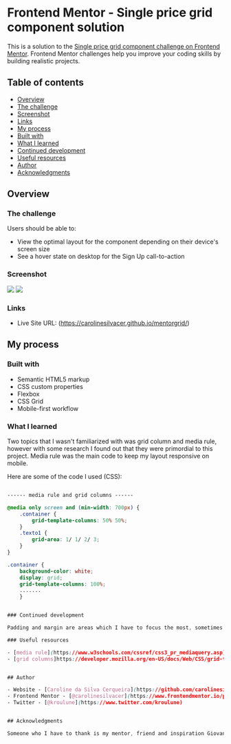 # Frontend Mentor - Single price grid component solution

This is a solution to the [Single price grid component challenge on Frontend Mentor](https://www.frontendmentor.io/challenges/single-price-grid-component-5ce41129d0ff452fec5abbbc). Frontend Mentor challenges help you improve your coding skills by building realistic projects. 

## Table of contents

  - [Overview](#overview)
  - [The challenge](#the-challenge)
  - [Screenshot](#screenshot)
  - [Links](#links)
  - [My process](#my-process)
  - [Built with](#built-with)
  - [What I learned](#what-i-learned)
  - [Continued development](#continued-development)
  - [Useful resources](#useful-resources)
  - [Author](#author)
  - [Acknowledgments](#acknowledgments)


## Overview

### The challenge

Users should be able to:

- View the optimal layout for the component depending on their device's screen size
- See a hover state on desktop for the Sign Up call-to-action

### Screenshot

![](./mobile1.jpg)
![](./desktop2.jpg)


### Links
- Live Site URL: (https://carolinesilvacer.github.io/mentorgrid/)

## My process

### Built with

- Semantic HTML5 markup
- CSS custom properties
- Flexbox
- CSS Grid
- Mobile-first workflow


### What I learned

Two topics that I wasn't familiarized with was grid column and media rule, however with some research I found out that they were primordial to this project.
Media rule was the main code to keep my layout responsive on mobile.

Here are some of the code I used (CSS):

```css

------ media rule and grid columns ------

@media only screen and (min-width: 700px) {
    .container {
        grid-template-columns: 50% 50%;
    }
    .texto1 {
        grid-area: 1/ 1/ 2/ 3;
    }
}

.container {
    background-color: white;
    display: grid;
    grid-template-columns: 100%;
    .......
    }


### Continued development

Padding and margin are areas which I have to focus the most, sometimes I get stuck by trying to make them work, such as positions. I'm practicing these concept to refine my skill.

### Useful resources

- [media rule](https://www.w3schools.com/cssref/css3_pr_mediaquery.asp), (https://www.youtube.com/watch?v=2KL-z9A56SQ) - These links helped me to understand where I had to use the media rule, the video was a real quick learn.
- [grid columns]https://developer.mozilla.org/en-US/docs/Web/CSS/grid-template), (https://www.youtube.com/watch?v=HN1UjzRSdBk) - This video got my attention for the way the teacher explained easily the concepts, I'd recommend it to anyone that wants to learn this concept. (It's in Brazilian Portuguese).


## Author

- Website - [Caroline da Silva Cerqueira](https://github.com/carolinesilvacer)
- Frontend Mentor - [@carolinesilvacer](https://www.frontendmentor.io/profile/carolinesilvacer)
- Twitter - [@kroulune](https://www.twitter.com/kroulune)


## Acknowledgments

Someone who I have to thank is my mentor, friend and inspiration Giovana Assis, she is the person who introduced me to this challenge. I will never be capable of thanking her enough for helping me to develop my skills. 

